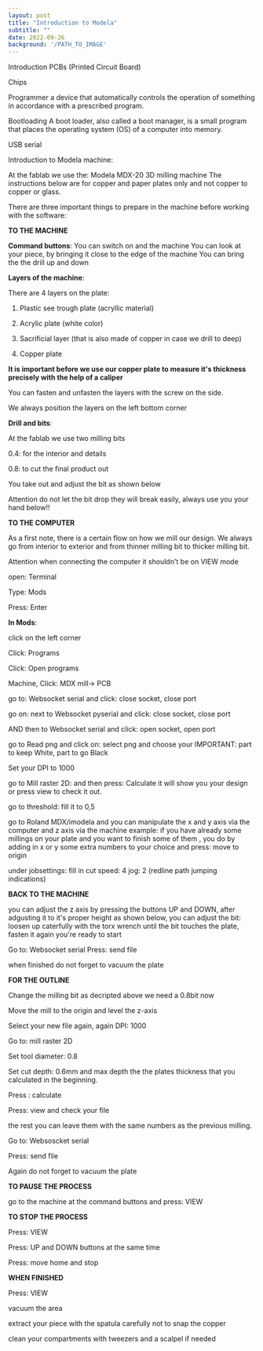 ```yaml
---
layout: post
title: "Introduction to Modela"
subtitle: ""
date: 2022-09-26
background: '/PATH_TO_IMAGE'
---
```

 Introduction PCBs (Printed Circuit Board)

Chips


Programmer
a device that automatically controls the operation of something in accordance with a prescribed program.

Bootloading
A boot loader, also called a boot manager, is a small program that places the operating system (OS) of a computer into memory.

USB serial


Introduction to Modela machine:

At the fablab we use the: Modela MDX-20 3D milling machine
The instructions below are for copper and paper plates only and not copper to copper or glass. 

There are three important things to prepare in the machine before working with the software:


**TO THE MACHINE**


**Command buttons**: 
You can switch on and the machine
You can look at your piece, by bringing it close to the edge of the machine
You can bring the the drill up and down


**Layers of the machine**:


There are 4 layers on the plate:


1) Plastic see trough plate (acryllic material)

2) Acrylic plate (white color)

3) Sacrificial layer (that is also made of copper in case we drill to deep)

4) Copper plate

**It is important before we use our copper plate to measure it's thickness precisely with the help of a caliper**

You can fasten and unfasten the layers with the screw on the side.

We always position the layers on the left bottom corner

**Drill and bits**:


At the fablab we use two milling bits


0.4: for the interior and details


0.8: to cut the final product out


You take out and adjust the bit as shown below


Attention do not let the bit drop they will break easily, always use you your hand below!!




**TO THE COMPUTER**


As a first note, there is a certain flow on how we mill our design. We always go from interior to exterior and from thinner milling bit to thicker milling bit.

Attention when connecting the computer it shouldn't be on VIEW mode


open: Terminal


Type: Mods


Press: Enter


**In Mods**:


click on the left corner 


Click: Programs


Click: Open programs


Machine, Click: MDX mill-> PCB


go to: Websocket serial and click: close socket, close port

go on: next to Websocket pyserial and click: close socket, close port

AND then to Websocket serial and click: open socket, open port


go to Read png and click on: select png and choose your 
IMPORTANT: part to keep White, part to go Black

Set your DPI to 1000


go to Mill raster 2D:
 and then press: Calculate
 it will show you your design or press view to check it out.

 go to threshold:
 fill it to 0,5

 go to Roland MDX/imodela
 and you can manipulate the x and y axis via the computer and z axis via the machine
 example: if you have already some millings on your plate and you want to finish some of them , you do by adding in x or y some extra numbers to your choice and press: move to origin

 under jobsettings:
 fill in cut speed: 4
 jog: 2 (redline path jumping indications) 


**BACK TO THE MACHINE**


you can adjust the z axis by pressing the buttons UP and DOWN, after adgusting it to it's proper height as shown below, you can adjust the bit: loosen up caterfully with the torx wrench until the bit touches the plate, fasten it again you're ready to start

Go to: Websocket serial 
Press: send file

when finished do not forget to vacuum the plate

**FOR THE OUTLINE**


Change the milling bit as decripted above we need a 0.8bit now

Move the mill to the origin and level the z-axis

Select your new file again, again DPI: 1000

Go to: mill raster 2D

Set tool diameter: 0.8

Set cut depth: 0.6mm and max depth the the plates thickness that you calculated in the beginning.

Press : calculate

Press: view and check your file

the rest you can leave them with the same numbers as the previous milling.

Go to: Websoscket serial


Press: send file 

Again do not forget to vacuum the plate



**TO PAUSE THE PROCESS**


go to the machine at the command buttons and press: VIEW


**TO STOP THE PROCESS**


Press: VIEW


Press: UP and DOWN buttons at the same time


Press: move home and stop


**WHEN FINISHED**


Press: VIEW

vacuum the area

extract your piece with the spatula carefully not to snap the copper


clean your compartments with tweezers and a scalpel if needed


